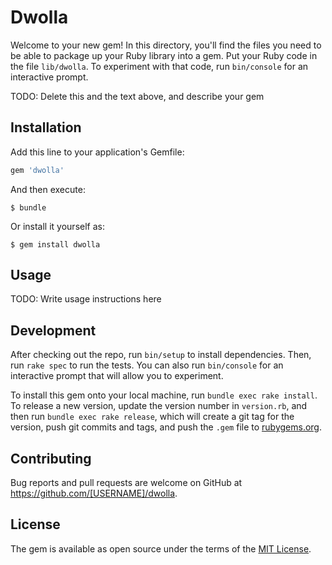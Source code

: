 # Dwolla

Welcome to your new gem! In this directory, you'll find the files you need to be able to package up your Ruby library into a gem. Put your Ruby code in the file `lib/dwolla`. To experiment with that code, run `bin/console` for an interactive prompt.

TODO: Delete this and the text above, and describe your gem

## Installation

Add this line to your application's Gemfile:

```ruby
gem 'dwolla'
```

And then execute:

    $ bundle

Or install it yourself as:

    $ gem install dwolla

## Usage

TODO: Write usage instructions here

## Development

After checking out the repo, run `bin/setup` to install dependencies. Then, run `rake spec` to run the tests. You can also run `bin/console` for an interactive prompt that will allow you to experiment.

To install this gem onto your local machine, run `bundle exec rake install`. To release a new version, update the version number in `version.rb`, and then run `bundle exec rake release`, which will create a git tag for the version, push git commits and tags, and push the `.gem` file to [rubygems.org](https://rubygems.org).

## Contributing

Bug reports and pull requests are welcome on GitHub at https://github.com/[USERNAME]/dwolla.


## License

The gem is available as open source under the terms of the [MIT License](http://opensource.org/licenses/MIT).

